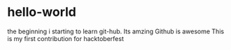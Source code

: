 # hello-world
the beginning
i starting to learn git-hub.
Its amzing 
Github is awesome
This is my first contribution for hacktoberfest
